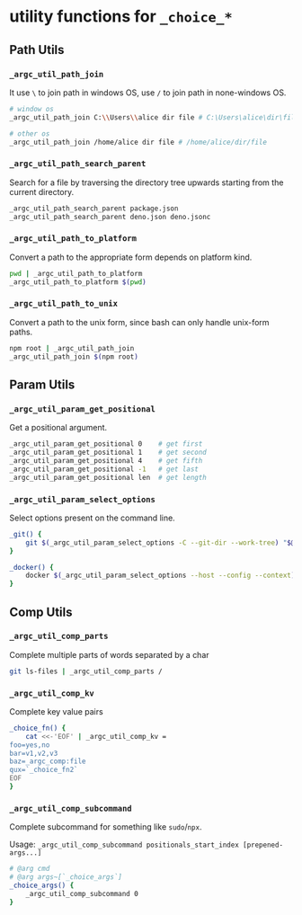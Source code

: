 # utility functions for `_choice_*`

## Path Utils
### `_argc_util_path_join`

It use `\` to join path in windows OS, use `/` to join path in none-windows OS.

```sh
# window os
_argc_util_path_join C:\\Users\\alice dir file # C:\Users\alice\dir\file

# other os
_argc_util_path_join /home/alice dir file # /home/alice/dir/file
```

### `_argc_util_path_search_parent`

Search for a file by traversing the directory tree upwards starting from the current directory.

```sh
_argc_util_path_search_parent package.json
_argc_util_path_search_parent deno.json deno.jsonc
```

### `_argc_util_path_to_platform`

Convert a path to the appropriate form depends on platform kind.

```sh
pwd | _argc_util_path_to_platform
_argc_util_path_to_platform $(pwd)
```

### `_argc_util_path_to_unix`

Convert a path to the unix form, since bash can only handle unix-form paths.

```sh
npm root | _argc_util_path_join
_argc_util_path_join $(npm root)
```

## Param Utils

### `_argc_util_param_get_positional`

Get a positional argument.

```sh
_argc_util_param_get_positional 0    # get first
_argc_util_param_get_positional 1    # get second
_argc_util_param_get_positional 4    # get fifth
_argc_util_param_get_positional -1   # get last
_argc_util_param_get_positional len  # get length
```

### `_argc_util_param_select_options`

Select options present on the command line.

```sh
_git() {
    git $(_argc_util_param_select_options -C --git-dir --work-tree) "$@"
}

_docker() {
    docker $(_argc_util_param_select_options --host --config --context) "$@"
}
```

## Comp Utils 

### `_argc_util_comp_parts`

Complete multiple parts of words separated by a char

```sh
git ls-files | _argc_util_comp_parts /
```

### `_argc_util_comp_kv`

Complete key value pairs

```sh
_choice_fn() {
    cat <<-'EOF' | _argc_util_comp_kv =
foo=yes,no
bar=v1,v2,v3
baz=_argc_comp:file
qux=`_choice_fn2`
EOF
}
```

### `_argc_util_comp_subcommand`

Complete subcommand for something like `sudo`/`npx`.

Usage: `_argc_util_comp_subcommand positionals_start_index [prepened-args...]`

```sh
# @arg cmd
# @arg args~[`_choice_args`]
_choice_args() {
    _argc_util_comp_subcommand 0 
}
```
